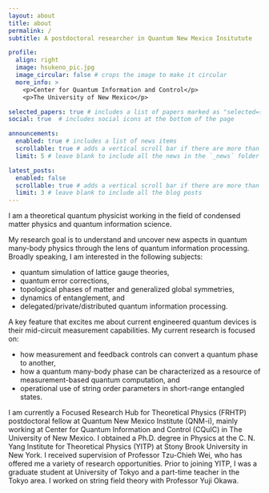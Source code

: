 ```yaml
---
layout: about
title: about
permalink: /
subtitle: A postdoctoral researcher in Quantum New Mexico Insitutute

profile:
  align: right
  image: hsukeno_pic.jpg
  image_circular: false # crops the image to make it circular
  more_info: >
    <p>Center for Quantum Information and Control</p>
    <p>The University of New Mexico</p>

selected_papers: true # includes a list of papers marked as "selected={true}"
social: true  # includes social icons at the bottom of the page

announcements:
  enabled: true # includes a list of news items
  scrollable: true # adds a vertical scroll bar if there are more than 3 news items
  limit: 5 # leave blank to include all the news in the `_news` folder

latest_posts:
  enabled: false
  scrollable: true # adds a vertical scroll bar if there are more than 3 new posts items
  limit: 3 # leave blank to include all the blog posts
---
```


I am a theoretical quantum physicist working in the field of condensed matter physics and quantum information science. 

My research goal is to understand and uncover new aspects in quantum many-body physics through the lens of quantum information processing. 
Broadly speaking, I am interested in the following subjects:  
- quantum simulation of lattice gauge theories, 
- quantum error corrections, 
- topological phases of matter and generalized global symmetries, 
- dynamics of entanglement, and
- delegated/private/distributed quantum information processing.    

A key feature that excites me about current engineered quantum devices is their mid-circuit measurement capabilities. 
My current research is focused on:
- how measurement and feedback controls can convert a quantum phase to another,  
- how a quantum many-body phase can be characterized as a resource of measurement-based quantum computation, and
- operational use of string order parameters in short-range entangled states.


I am currently a Focused Research Hub for Theoretical Physics (FRHTP) postdoctoral fellow at Quantum New Mexico Institute (QNM-i), mainly working at Center for Quantum Information and Control (CQuIC) in The University of New Mexico. 
I obtained a Ph.D. degree in Physics at the C. N. Yang Institute for Theoretical Physics (YITP) at Stony Brook University in New York. I received supervision of Professor Tzu-Chieh Wei, who has offered me a variety of research opportunities. Prior to joining YITP, I was a graduate student at University of Tokyo and a part-time teacher in the Tokyo area. I worked on string field theory with Professor Yuji Okawa.


